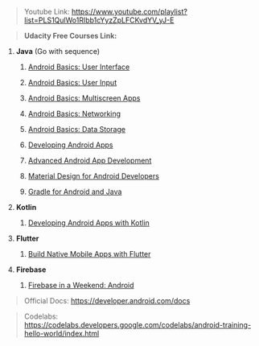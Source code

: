> Youtube Link: https://www.youtube.com/playlist?list=PLS1QulWo1RIbb1cYyzZpLFCKvdYV_yJ-E

> **Udacity Free Courses Link:**
  
   1) **Java** (Go with sequence)
      
       1) [Android Basics: User Interface](https://www.udacity.com/course/android-basics-user-interface--ud834)
      
       2) [Android Basics: User Input](https://www.udacity.com/course/android-basics-user-input--ud836)
      
       3) [Android Basics: Multiscreen Apps](https://www.udacity.com/course/android-basics-multiscreen-apps--ud839)
      
       4) [Android Basics: Networking](https://www.udacity.com/course/android-basics-networking--ud843)
      
       5) [Android Basics: Data Storage](https://www.udacity.com/course/android-basics-data-storage--ud845)
       
       6) [Developing Android Apps](https://www.udacity.com/course/new-android-fundamentals--ud851)
       
       7) [Advanced Android App Development](https://www.udacity.com/course/advanced-android-app-development--ud855)
       
       8) [Material Design for Android Developers](https://www.udacity.com/course/material-design-for-android-developers--ud862)
       
       9) [Gradle for Android and Java](https://www.udacity.com/course/gradle-for-android-and-java--ud867)
      
   2) **Kotlin**     
             
       1) [Developing Android Apps with Kotlin](https://www.udacity.com/course/developing-android-apps-with-kotlin--ud9012)             
 
   3) **Flutter**     
             
       1) [Build Native Mobile Apps with Flutter](https://www.udacity.com/course/build-native-mobile-apps-with-flutter--ud905)    
      
   4) **Firebase**     
             
       1) [Firebase in a Weekend: Android](https://www.udacity.com/course/firebase-in-a-weekend-by-google-android--ud0352)  


> Official Docs: https://developer.android.com/docs

> Codelabs: https://codelabs.developers.google.com/codelabs/android-training-hello-world/index.html
